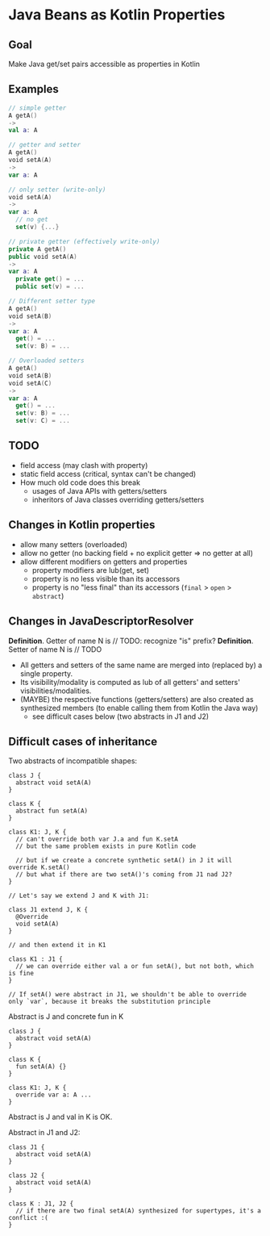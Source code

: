 # Java Beans as Kotlin Properties

## Goal

Make Java get/set pairs accessible as properties in Kotlin

## Examples

``` kotlin
// simple getter
A getA()
->
val a: A
```
  
``` kotlin
// getter and setter
A getA()
void setA(A)
->
var a: A
```
  
``` kotlin
// only setter (write-only)
void setA(A)
->
var a: A
  // no get
  set(v) {...}
```
  
``` kotlin
// private getter (effectively write-only)  
private A getA()
public void setA(A)
->
var a: A
  private get() = ...
  public set(v) = ...
```
  
``` kotlin
// Different setter type  
A getA()
void setA(B)
->
var a: A
  get() = ...
  set(v: B) = ...
```
  
``` kotlin
// Overloaded setters
A getA()
void setA(B)
void setA(C)
->
var a: A
  get() = ...
  set(v: B) = ...
  set(v: C) = ...
```

## TODO

- field access (may clash with property)
- static field access (critical, syntax can't be changed)
- How much old code does this break
  - usages of Java APIs with getters/setters
  - inheritors of Java classes overriding getters/setters

## Changes in Kotlin properties

- allow many setters (overloaded)
- allow no getter (no backing field + no explicit getter => no getter at all)
- allow different modifiers on getters and properties
  - property modifiers are lub(get, set)
  - property is no less visible than its accessors
  - property is no "less final" than its accessors (`final` > `open` > `abstract`)

## Changes in JavaDescriptorResolver

**Definition**. Getter of name N is // TODO: recognize "is" prefix?
**Definition**. Setter of name N is // TODO

- All getters and setters of the same name are merged into (replaced by) a single property.
- Its visibility/modality is computed as lub of all getters' and setters' visibilities/modalities.
- (MAYBE) the respective functions (getters/setters) are also created as synthesized members (to enable calling them from Kotlin the Java way)
  - see difficult cases below (two abstracts in J1 and J2)

## Difficult cases of inheritance

Two abstracts of incompatible shapes:
```
class J {
  abstract void setA(A)
}

class K {
  abstract fun setA(A)
}

class K1: J, K {
  // can't override both var J.a and fun K.setA
  // but the same problem exists in pure Kotlin code
  
  // but if we create a concrete synthetic setA() in J it will override K.setA()
  // but what if there are two setA()'s coming from J1 nad J2?
}

// Let's say we extend J and K with J1:

class J1 extend J, K {
  @Override
  void setA(A)
}

// and then extend it in K1

class K1 : J1 {
  // we can override either val a or fun setA(), but not both, which is fine
}

// If setA() were abstract in J1, we shouldn't be able to override only `var`, because it breaks the substitution principle
```

Abstract is J and concrete fun in K
```
class J {
  abstract void setA(A)
}

class K {
  fun setA(A) {}
}

class K1: J, K {
  override var a: A ...
}
```


Abstract is J and val in K is OK.

Abstract in J1 and J2:
```
class J1 {
  abstract void setA(A)
}

class J2 {
  abstract void setA(A)
}

class K : J1, J2 {
  // if there are two final setA(A) synthesized for supertypes, it's a conflict :(
}
```
